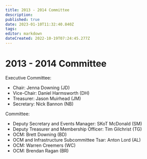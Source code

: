 ```yaml
---
title: 2013 - 2014 Committee
description: 
published: true
date: 2023-01-10T11:32:40.840Z
tags: 
editor: markdown
dateCreated: 2022-10-19T07:24:45.277Z
---
```


# 2013 - 2014 Committee

Executive Committee:

- Chair: Jenna Downing (JD)
- Vice-Chair: Daniel Harmsworth (DH)
- Treasurer: Jason Muirhead (JM)
- Secretary: Nick Bannon (NB)

Committee:

- Deputy Secretary and Events Manager: SKoT McDonald (SM)
- Deputy Treasurer and Membership Officer: Tim Gilchrist (TG)
- OCM: Brett Downing (BD)
- OCM and Infrastructure Subcommittee Tsar: Anton Lord (AL)
- OCM: Warren Creemers (WC)
- OCM: Brendan Ragan (BR)

